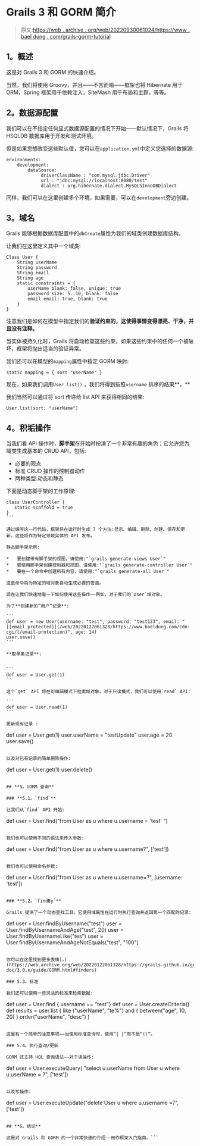 # Grails 3 和 GORM 简介

> 原文:[https://web . archive . org/web/20220930061024/https://www . bael dung . com/grails-gorm-tutorial](https://web.archive.org/web/20220930061024/https://www.baeldung.com/grails-gorm-tutorial)

## **1。概述**

这是对 Grails 3 和 GORM 的快速介绍。

当然，我们将使用 Groovy，并且——不言而喻——框架也将 Hibernate 用于 ORM，Spring 框架用于依赖注入，SiteMash 用于布局和主题，等等。

## **2。数据源配置**

我们可以在不指定任何显式数据源配置的情况下开始——默认情况下，Grails 将 HSQLDB 数据库用于开发和测试环境。

但是如果您想改变这些默认值，您可以在`application.yml`中定义您选择的数据源:

```
environments:
    development:
        dataSource:
             driverClassName : "com.mysql.jdbc.Driver"           
             url : "jdbc:mysql://localhost:8080/test"
             dialect : org.hibernate.dialect.MySQL5InnoDBDialect 
```

同样，我们可以在这里创建多个环境，如果需要，可以在`development`旁边创建。

## **3。域名**

Grails 能够根据数据库配置中的`dbCreate`属性为我们的域类创建数据库结构。

让我们在这里定义其中一个域类:

```
Class User {
    String userName
    String password
    String email
    String age
    static constraints = {
        userName blank: false, unique: true
        password size: 5..10, blank: false
        email email: true, blank: true
    }
}
```

注意我们是如何在模型中指定我们的**验证约束的，这使得事情变得漂亮、干净，并且没有注释。**

当实体被持久化时，Grails 将自动检查这些约束，如果这些约束中的任何一个被破坏，框架将抛出适当的验证异常。

我们还可以在模型的`mapping`属性中指定 GORM 映射:

```
static mapping = { sort "userName" }
```

现在，如果我们调用`User.list()` ，我们将得到按照`username` 排序的结果**。**

我们当然可以通过将 sort 传递给 list API 来获得相同的结果:

```
User.list(sort: "userName")
```

## **4。积垢操作**

当我们看 API 操作时，**脚手架**在开始时扮演了一个非常有趣的角色；它允许您为域类生成基本的 CRUD API，包括:

*   必要的观点
*   标准 CRUD 操作的控制器动作
*   两种类型:动态和静态

下面是动态脚手架的工作原理:

 ````
class UserController {
    static scaffold = true
}
```

通过编写这一行代码，框架将在运行时生成 7 个方法:显示、编辑、删除、创建、保存和更新。这些将作为特定领域实体的 API 发布。

静态脚手架示例:

*   要创建带有脚手架的视图，请使用:"`grails generate-views User`"
*   要使用脚手架创建控制器和视图，请使用:"`grails generate-controller User`"
*   要在一个命令中创建所有内容，请使用:"`grails generate-all User`"

这些命令将为特定的域对象自动生成必要的管道。

现在让我们快速地看一下如何使用这些操作——例如，对于我们的`User`域对象。

为了**创建新的“用户”记录**:

```
def user = new User(username: "test", password: "test123", email: "[[email protected]](/web/20220122061328/https://www.baeldung.com/cdn-cgi/l/email-protection)", age: 14)
user.save()
```

**取单条记录**:


```
def user = User.get(1) 
```

这个`get` API 将在可编辑模式下检索域对象。对于只读模式，我们可以使用`read` API:

```
def user = User.read(1)
```

更新现有记录 :

 ````
def user = User.get(1)
user.userName = "testUpdate"
user.age = 20
user.save() 
```

以及对已有记录的简单删除操作:

 ````
def user = User.get(1)
user.delete()
```

## **5。GORM 查询**

### **5.1。`find`**

让我们从`find` API 开始:

```
def user = User.find("from User as u where u.username = 'test' ")
```

我们也可以使用不同的语法来传入参数:

```
def user = User.find("from User as u where u.username?", ['test'])
```

我们也可以使用命名参数:

```
def user = User.find("from User as u where u.username=?", [username: 'test'])
```

### **5.2。`findBy`**

Grails 提供了一个动态查找工具，它使用域属性在运行时执行查询并返回第一个匹配的记录:

```
def user = User.findByUsername("test")
user = User.findByUsernameAndAge("test", 20)
user = User.findByUsernameLike("tes")
user = User.findByUsernameAndAgeNotEquals("test", "100")
```

你可以在这里找到更多表情[。](https://web.archive.org/web/20220122061328/https://grails.github.io/grails-doc/3.0.x/guide/GORM.html#finders)

### 5.3。标准

我们还可以使用一些灵活的标准来检索数据:

```
def user = User.find { username == "test"}
def user = User.createCriteria()
def results = user.list {
    like ("userName", "te%")
    and 
    {
        between("age", 10, 20)
    }
    order("userName", "desc")
}
```

这里有一个简单的注意事项——当使用标准查询时，使用“{ }”而不是“()”。

### 5.4。执行查询/更新

GORM 还支持 HQL 查询语法——对于读操作:

```
def user = User.executeQuery(
  "select u.userName from User u where u.userName = ?", ['test'])
```

以及写操作:

```
def user = User.executeUpdate("delete User u where u.username =?", ['test'])
```

## **6。结论**

这是对 Grails 和 GORM 的一个非常快速的介绍——用作框架入门指南。```